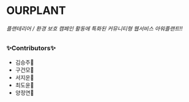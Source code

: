 # OURPLANT

###### 플랜테리어 / 환경 보호 캠페인 활동에 특화된 커뮤니티형 웹서비스 아워플랜트!!

### ✨Contributors✨
- 김승주🥰
- 구건모🥰
- 서지운🥰
- 최도윤🥰
- 양정연🥰
